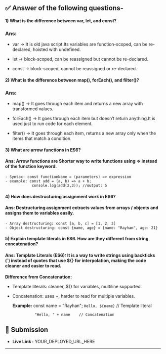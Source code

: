 ## ✅ Answer of the following questions-


#### 1) What is the difference between var, let, and const?
### Ans: 
- var → It is old java script.Its variables are function-scoped, 
        can be re-declared, hoisted with undefined.

- let → block-scoped, can be reassigned but cannot be re-declared.

- const → block-scoped, cannot be reassigned or re-declared.

#### 2) What is the difference between map(), forEach(), and filter()? 
### Ans: 
- map() → It goes through each item and returns a new array with transformed values.

- forEach() → It goes through each item but doesn’t return anything.It is used just to run code for each element.

- filter() → It goes through each item, returns a new array only when the items that match a condition.

#### 3) What are arrow functions in ES6?
#### Ans: Arrow functions are Shorter way to write functions using => instead of the function keyword.
    - Syntax: const functionName = (parameters) => expression
    - example: const add = (a, b) => a + b; 
                console.log(add(2,3)); //output: 5

#### 4) How does destructuring assignment work in ES6?
#### Ans: Destructuring assignment extracts values from arrays / objects and assigns them to variables easily.
    - Array destructuring: const [a, b, c] = [1, 2, 3]
    - Object destructuring: const {name, age} = {name: "Rayhan", age: 21}

#### 5) Explain template literals in ES6. How are they different from string concatenation?
#### Ans: Template Literals (ES6): It is a way to write strings using backticks (`) instead of quotes that use ${} for interpolation, making the code cleaner and easier to read.

**Difference from Concatenation:**

- Template literals: cleaner, ${} for variables, multiline supported.

- Concatenation: uses +, harder to read for multiple variables.

  **Example:** const name = "Rayhan";
                `Hello, ${name}`   // Template literal

                "Hello, " + name    // Concatenation


## 🔗 Submission
- **Live Link :** YOUR_DEPLOYED_URL_HERE  


---